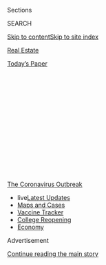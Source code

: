 <div id="app">

<div>

<div>

<div>

<div class="NYTAppHideMasthead css-1q2w90k e1suatyy0">

<div class="section css-ui9rw0 e1suatyy2">

<div class="css-eph4ug er09x8g0">

<div class="css-6n7j50">

</div>

<span class="css-1dv1kvn">Sections</span>

<div class="css-10488qs">

<span class="css-1dv1kvn">SEARCH</span>

</div>

[Skip to content](#site-content)[Skip to site index](#site-index)

</div>

<div id="masthead-section-label" class="css-1wr3we4 eaxe0e00">

[Real
Estate](https://www.nytimes.com/section/realestate)

</div>

<div class="css-10698na e1huz5gh0">

</div>

</div>

<div id="masthead-bar-one" class="section hasLinks css-15hmgas e1csuq9d3">

<div class="css-uqyvli e1csuq9d0">

</div>

<div class="css-1uqjmks e1csuq9d1">

</div>

<div class="css-9e9ivx">

[](https://myaccount.nytimes.com/auth/login?response_type=cookie&client_id=vi)

</div>

<div class="css-1bvtpon e1csuq9d2">

[Today’s
Paper](https://www.nytimes.com/section/todayspaper)

</div>

</div>

</div>

</div>

<div data-aria-hidden="false">

<div id="site-content" data-role="main">

<div>

<div class="css-1aor85t" style="opacity:0.000000001;z-index:-1;visibility:hidden">

<div class="css-1hqnpie">

<div class="css-epjblv">

<span class="css-17xtcya">[Real
Estate](/section/realestate)</span><span class="css-x15j1o">|</span><span class="css-fwqvlz">Where
Are the Best (and Worst) Cities for
Renters?</span>

</div>

<div class="css-k008qs">

<div class="css-1iwv8en">

<span class="css-18z7m18"></span>

<div>

</div>

</div>

<span class="css-1n6z4y">https://nyti.ms/2Xev4AG</span>

<div class="css-1705lsu">

<div class="css-4xjgmj">

<div class="css-4skfbu" data-role="toolbar" data-aria-label="Social Media Share buttons, Save button, and Comments Panel with current comment count" data-testid="share-tools">

  - 
  - 
  - 
  - 
    
    <div class="css-6n7j50">
    
    </div>

  - 
  - 

</div>

</div>

</div>

</div>

</div>

</div>

<div id="NYT_TOP_BANNER_REGION" class="css-13pd83m">

<div>

<div id="styln-prism-menu-1592847958612" class="section interactive-content interactive-size-medium css-1edisqu">

<div class="css-17ih8de interactive-body">

<div id="scroll-container" class="css-1gj85ro">

[<span class="styln-title-wrap"><span class="css-1pje3qr">The
Coronavirus</span><span class="css-1pje3qr">
Outbreak</span></span>](https://www.nytimes.com/news-event/coronavirus?action=click&pgtype=Article&state=default&region=TOP_BANNER&context=storylines_menu)

  - <span class="css-kqxiym" data-emphasize="true">live</span>[Latest
    Updates](https://www.nytimes.com/2020/08/04/world/coronavirus-cases.html?action=click&pgtype=Article&state=default&region=TOP_BANNER&context=storylines_menu)
  - [Maps and
    Cases](https://www.nytimes.com/interactive/2020/us/coronavirus-us-cases.html?action=click&pgtype=Article&state=default&region=TOP_BANNER&context=storylines_menu)
  - [Vaccine
    Tracker](https://www.nytimes.com/interactive/2020/science/coronavirus-vaccine-tracker.html?action=click&pgtype=Article&state=default&region=TOP_BANNER&context=storylines_menu)
  - [College
    Reopening](https://www.nytimes.com/2020/08/02/us/covid-college-reopening.html?action=click&pgtype=Article&state=default&region=TOP_BANNER&context=storylines_menu)
  - [Economy](https://www.nytimes.com/live/2020/08/04/business/stock-market-today-coronavirus?action=click&pgtype=Article&state=default&region=TOP_BANNER&context=storylines_menu)

</div>

</div>

</div>

</div>

</div>

<div id="top-wrapper" class="css-1sy8kpn">

<div id="top-slug" class="css-l9onyx">

Advertisement

</div>

[Continue reading the main
story](#after-top)

<div class="ad top-wrapper" style="text-align:center;height:100%;display:block;min-height:250px">

<div id="top" class="place-ad" data-position="top" data-size-key="top">

</div>

</div>

<div id="after-top">

</div>

</div>

<div>

<div id="sponsor-wrapper" class="css-1hyfx7x">

<div id="sponsor-slug" class="css-19vbshk">

Supported by

</div>

[Continue reading the main
story](#after-sponsor)

<div id="sponsor" class="ad sponsor-wrapper" style="text-align:center;height:100%;display:block">

</div>

<div id="after-sponsor">

</div>

</div>

<div class="css-186x18t">

Calculator

</div>

<div class="css-1vkm6nb ehdk2mb0">

# Where Are the Best (and Worst) Cities for Renters?

</div>

A guide for renters on the move, whether fleeing the pandemic,
considering a professional change or just looking for a change.

<div class="css-18e8msd">

<div class="css-vp77d3 epjyd6m0">

<div class="css-1baulvz">

By [<span class="css-1baulvz last-byline" itemprop="name">Michael
Kolomatsky</span>](https://www.nytimes.com/by/michael-kolomatsky)

</div>

</div>

  - July 30,
    2020

  - 
    
    <div class="css-4xjgmj">
    
    <div class="css-d8bdto" data-role="toolbar" data-aria-label="Social Media Share buttons, Save button, and Comments Panel with current comment count" data-testid="share-tools">
    
      - 
      - 
      - 
      - 
        
        <div class="css-6n7j50">
        
        </div>
    
      - 
      - 
    
    </div>
    
    </div>

</div>

</div>

<div class="section meteredContent css-1r7ky0e" name="articleBody" itemprop="articleBody">

<div class="css-1fanzo5 StoryBodyCompanionColumn">

<div class="css-53u6y8">

Like coronavirus, relocation is in the air. The pandemic has sent many
Americans packing, often
[moving](https://www.nytimes.com/2020/07/28/realestate/buying-selling-moving-during-coronavirus.html)
from highly infected areas to places with lower infection rates or with
more
[green](https://www.nytimes.com/2018/12/14/realestate/forget-the-suburbs-its-country-or-bust.html)
space. Others have been forced to move in with friends or
[family](https://www.nytimes.com/2020/06/25/realestate/more-adults-than-ever-live-with-parents-or-grandparents.html)
because of job losses.

As more companies discover that having employees work from home is
[feasible](https://www.nytimes.com/2020/07/02/upshot/is-the-five-day-office-week-over.html),
and as some who have already moved begin to see the benefits of their
new locales, more permanent relocation could follow.

For now, a recent study by
[Wallethub](https://wallethub.com/edu/best-cities-for-renters/23010/)
considered the options for renters in this period of “pandemic pricing,”
with lower rents attracting new customers in a volatile market. The
study weighed the pros and cons of hundreds of rental markets across the
country, including the 150 largest U.S. cities along with other highly
populated areas for a total of more than 180 rental markets covering
every state.

The rankings (the source for this week’s chart) were determined by
rating each market in two categories: quality of life and attractiveness
of the rental market. Within each, 24 separate factors were considered
and individually weighed.

</div>

</div>

<div class="css-1fanzo5 StoryBodyCompanionColumn">

<div class="css-53u6y8">

Quality-of-life rankings took into account, among other factors, the
local job market, school systems, weather, recreation friendliness,
crime and the availability of coronavirus support. Attractiveness of
rental market included the area’s share of renters, vacancy rates,
median square footage, median rents and incomes, laws protecting
renters, and the cost of living.

Although the study didn’t examine coronavirus infection rates, current
[data](https://www.nytimes.com/interactive/2020/us/coronavirus-us-cases.html)
show that among its top 10 rated cities — most in less densely populated
states like the Dakotas and Maine — the infection rate is about 15 per
100,000 residents, while in the bottom 10, largely in coronavirus
hot-spot Southern states, the average is about 44 cases per 100,000.

A general takeaway, for now and possibly for the long term: Head out to
where there are fewer
people.

</div>

</div>

<div id="30calculator" class="section interactive-content interactive-size-scoop css-174j8de" data-id="100000007260564">

<div class="css-17ih8de interactive-body" data-sourceid="100000007260564">

<div id="g-0730-REA-calculator-renter-cities-box" class="ai2html">

<div id="g-0730-REA-calculator-renter-cities-Artboard_1_copy" class="g-artboard" style="width:600px; height:550px;" data-aspect-ratio="1.091" data-min-width="600">

<div style="">

</div>

![](data:image/gif;base64,R0lGODlhCgAKAIAAAB8fHwAAACH5BAEAAAAALAAAAAAKAAoAAAIIhI+py+0PYysAOw==)

<div id="g-ai0-1" class="g-arrows g-aiAbs g-aiPointText" style="top:2.3694%;margin-top:-9px;left:0.2542%;width:224px;">

Best Cities for
Renters

</div>

<div id="g-ai0-2" class="g-arrows g-aiAbs g-aiPointText" style="top:2.5512%;margin-top:-9px;left:53.0848%;width:237px;">

Worst Cities for
Renters

</div>

<div id="g-ai0-3" class="g-arrows g-aiAbs g-aiPointText" style="top:NaN%;margin-top:-NaNpx;left:53.0907%;width:69px;">

 

OVERALL

RANK

</div>

<div id="g-ai0-4" class="g-arrows g-aiAbs g-aiPointText" style="top:9.6401%;margin-top:-23px;left:85.6374%;margin-left:-35px;width:70px;">

RENTAL

MARKET

RANK

</div>

<div id="g-ai0-5" class="g-arrows g-aiAbs g-aiPointText" style="top:9.6401%;margin-top:-23px;left:95.8862%;margin-left:-33px;width:66px;">

QUALITY

OF
LIFE

RANK

</div>

<div id="g-ai0-6" class="g-arrows g-aiAbs g-aiPointText" style="top:NaN%;margin-top:-NaNpx;left:0.5876%;width:69px;">

 

OVERALL

RANK

</div>

<div id="g-ai0-7" class="g-arrows g-aiAbs g-aiPointText" style="top:9.6401%;margin-top:-23px;left:33.048%;margin-left:-35px;width:70px;">

RENTAL

MARKET

RANK

</div>

<div id="g-ai0-8" class="g-arrows g-aiAbs g-aiPointText" style="top:9.6401%;margin-top:-23px;left:43.2166%;margin-left:-33px;width:66px;">

QUALITY

OF
LIFE

RANK

</div>

<div id="g-ai0-9" class="g-arrows g-aiAbs g-aiPointText" style="top:56.6834%;margin-top:-229.8px;right:12.1707%;width:49px;">

182

167

82

143

124

181

119

125

121

165

</div>

<div id="g-ai0-10" class="g-arrows g-aiAbs g-aiPointText" style="top:56.6834%;margin-top:-229.8px;right:1.8704%;width:49px;">

90

167

182

173

179

80

174

172

175

118

</div>

<div id="g-ai0-11" class="g-arrows g-aiAbs g-aiPointText" style="top:56.6763%;margin-top:-229.7px;right:42.4945%;width:49px;">

182

181

180

179

178

177

176

175

174

173

</div>

<div id="g-ai0-12" class="g-arrows g-aiAbs g-aiPointText" style="top:56.6835%;margin-top:-229.8px;left:60.4255%;width:146px;">

Hialeah, Fla.

Huntington, W. Va.

Memphis

Cleveland

Detroit

Miami

Jackson, Miss.

Gulfport, Miss.

Augusta, Ga.

Tacoma,
Wash.

</div>

<div id="g-ai0-13" class="g-arrows g-aiAbs g-aiPointText" style="top:56.6835%;margin-top:-229.8px;right:65.5%;width:40px;">

1

16

23

2

3

62

8

4

43

85

</div>

<div id="g-ai0-14" class="g-arrows g-aiAbs g-aiPointText" style="top:56.6835%;margin-top:-229.8px;right:54.54%;width:49px;">

72

21

15

120

113

1

69

96

17

3

</div>

<div id="g-ai0-15" class="g-arrows g-aiAbs g-aiPointText" style="top:56.6762%;margin-top:-229.7px;left:1.1628%;width:39px;">

1

2

3

4

5

6

7

8

9

10

</div>

<div id="g-ai0-16" class="g-arrows g-aiAbs g-aiPointText" style="top:56.6835%;margin-top:-229.8px;left:6.7897%;width:152px;">

Bismarck, N.D.

Lewiston, Maine

Lincoln, Neb.

Rapid City, S.D.

Sioux Falls, S.D.

Portland, Maine

Cedar Rapids, Iowa

Fargo, N.D.

Fremont, Calif.

Scottsdale,
Ariz.

</div>

</div>

<div id="g-0730-REA-calculator-renter-cities-Artboard_2_copy" class="g-artboard" style="max-width: 300px;max-height: 1100px" data-aspect-ratio="0.273" data-min-width="0" data-max-width="599">

<div style="padding: 0 0 366.6667% 0;">

</div>

![](data:image/gif;base64,R0lGODlhCgAKAIAAAB8fHwAAACH5BAEAAAAALAAAAAAKAAoAAAIIhI+py+0PYysAOw==)

<div id="g-ai1-1" class="g-arrows g-aiAbs g-aiPointText" style="top:1.1847%;margin-top:-9px;left:0.0007%;width:224px;">

Best Cities for
Renters

</div>

<div id="g-ai1-2" class="g-arrows g-aiAbs g-aiPointText" style="top:NaN%;margin-top:-NaNpx;left:0.6673%;width:69px;">

 

OVERALL

RANK

</div>

<div id="g-ai1-3" class="g-arrows g-aiAbs g-aiPointText" style="top:4.8201%;margin-top:-23px;left:68.0078%;margin-left:-35px;width:70px;">

RENTAL

MARKET

RANK

</div>

<div id="g-ai1-4" class="g-arrows g-aiAbs g-aiPointText" style="top:4.8201%;margin-top:-23px;left:91.5918%;margin-left:-33px;width:66px;">

QUALITY

OF
LIFE

RANK

</div>

<div id="g-ai1-5" class="g-arrows g-aiAbs g-aiPointText" style="top:28.3417%;margin-top:-229.8px;right:29.0882%;width:40px;">

1

16

23

2

3

62

8

4

43

85

</div>

<div id="g-ai1-6" class="g-arrows g-aiAbs g-aiPointText" style="top:28.3417%;margin-top:-229.8px;right:3.9212%;width:49px;">

72

21

15

120

113

1

69

96

17

3

</div>

<div id="g-ai1-7" class="g-arrows g-aiAbs g-aiPointText" style="top:28.3381%;margin-top:-229.7px;left:1.8177%;width:39px;">

1

2

3

4

5

6

7

8

9

10

</div>

<div id="g-ai1-8" class="g-arrows g-aiAbs g-aiPointText" style="top:28.3418%;margin-top:-229.8px;left:15.7383%;width:152px;">

Bismarck, N.D.

Lewiston, Maine

Lincoln, Neb.

Rapid City, S.D.

Sioux Falls, S.D.

Portland, Maine

Cedar Rapids, Iowa

Fargo, N.D.

Fremont, Calif.

Scottsdale,
Ariz.

</div>

<div id="g-ai1-9" class="g-arrows g-aiAbs g-aiPointText" style="top:52.0029%;margin-top:-9px;left:0.6556%;width:237px;">

Worst Cities for
Renters

</div>

<div id="g-ai1-10" class="g-arrows g-aiAbs g-aiPointText" style="top:NaN%;margin-top:-NaNpx;left:0.6673%;width:69px;">

 

OVERALL

RANK

</div>

<div id="g-ai1-11" class="g-arrows g-aiAbs g-aiPointText" style="top:55.5473%;margin-top:-23px;left:68.0078%;margin-left:-35px;width:70px;">

RENTAL

MARKET

RANK

</div>

<div id="g-ai1-12" class="g-arrows g-aiAbs g-aiPointText" style="top:55.5473%;margin-top:-23px;left:91.5918%;margin-left:-33px;width:66px;">

QUALITY

OF
LIFE

RANK

</div>

<div id="g-ai1-13" class="g-arrows g-aiAbs g-aiPointText" style="top:79.0654%;margin-top:-229.7px;right:90.5029%;width:49px;">

182

181

180

179

178

177

176

175

174

173

</div>

<div id="g-ai1-14" class="g-arrows g-aiAbs g-aiPointText" style="top:79.0691%;margin-top:-229.8px;left:15.738%;width:146px;">

Hialeah, Fla.

Huntington, W. Va.

Memphis

Cleveland

Detroit

Miami

Jackson, Miss.

Gulfport, Miss.

Augusta, Ga.

Tacoma,
Wash.

</div>

<div id="g-ai1-15" class="g-arrows g-aiAbs g-aiPointText" style="top:79.069%;margin-top:-229.8px;right:27.6084%;width:49px;">

182

167

82

143

124

181

119

125

121

165

</div>

<div id="g-ai1-16" class="g-arrows g-aiAbs g-aiPointText" style="top:79.069%;margin-top:-229.8px;right:3.9215%;width:49px;">

90

167

182

173

179

80

174

172

175

118

</div>

</div>

</div>

</div>

Wallethub

By The New York Times

</div>

<div class="css-1fanzo5 StoryBodyCompanionColumn">

<div class="css-53u6y8">

For weekly email updates on residential real estate news, sign up here.
Follow us on Twitter: @nytrealestate.

</div>

</div>

</div>

<div>

</div>

<div>

</div>

<div>

</div>

<div>

<div id="bottom-wrapper" class="css-1ede5it">

<div id="bottom-slug" class="css-l9onyx">

Advertisement

</div>

[Continue reading the main
story](#after-bottom)

<div id="bottom" class="ad bottom-wrapper" style="text-align:center;height:100%;display:block;min-height:90px">

</div>

<div id="after-bottom">

</div>

</div>

</div>

</div>

</div>

## Site Index

<div>

</div>

## Site Information Navigation

  - [© <span>2020</span> <span>The New York Times
    Company</span>](https://help.nytimes.com/hc/en-us/articles/115014792127-Copyright-notice)

<!-- end list -->

  - [NYTCo](https://www.nytco.com/)
  - [Contact
    Us](https://help.nytimes.com/hc/en-us/articles/115015385887-Contact-Us)
  - [Work with us](https://www.nytco.com/careers/)
  - [Advertise](https://nytmediakit.com/)
  - [T Brand Studio](http://www.tbrandstudio.com/)
  - [Your Ad
    Choices](https://www.nytimes.com/privacy/cookie-policy#how-do-i-manage-trackers)
  - [Privacy](https://www.nytimes.com/privacy)
  - [Terms of
    Service](https://help.nytimes.com/hc/en-us/articles/115014893428-Terms-of-service)
  - [Terms of
    Sale](https://help.nytimes.com/hc/en-us/articles/115014893968-Terms-of-sale)
  - [Site
    Map](https://spiderbites.nytimes.com)
  - [Help](https://help.nytimes.com/hc/en-us)
  - [Subscriptions](https://www.nytimes.com/subscription?campaignId=37WXW)

</div>

</div>

</div>

</div>
